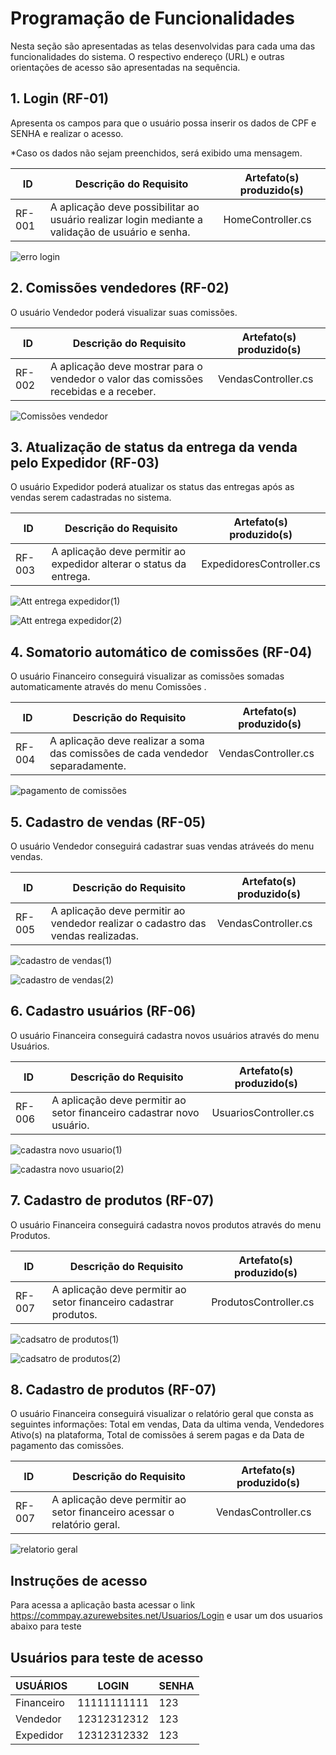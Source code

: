 # Programação de Funcionalidades

Nesta seção são apresentadas as telas desenvolvidas para cada uma das funcionalidades do sistema. O respectivo endereço (URL) e outras orientações de acesso são apresentadas na sequência.

## 1. Login (RF-01)

Apresenta os campos para que o usuário possa inserir os dados de CPF e SENHA e realizar o acesso.

*Caso os dados não sejam preenchidos, será exibido uma mensagem.

|ID    | Descrição do Requisito  | Artefato(s) produzido(s) |
|------|-----------------------------------------|----|
|RF-001| A aplicação deve possibilitar ao usuário realizar login mediante a validação de usuário e senha. | HomeController.cs| 

![erro login](https://github.com/ICEI-PUC-Minas-PMV-ADS/CommPay/assets/111931438/ee3fdfc8-26cd-4ddb-a46e-eed582eb7769)

## 2. Comissões vendedores (RF-02)

O usuário Vendedor poderá visualizar suas comissões.

|ID    | Descrição do Requisito  | Artefato(s) produzido(s) |
|------|-----------------------------------------|----|
|RF-002|A aplicação deve mostrar para o vendedor o valor das comissões recebidas e a receber. | VendasController.cs | 

![Comissões vendedor](https://github.com/ICEI-PUC-Minas-PMV-ADS/CommPay/assets/111931438/0b8f3430-a6f4-43cf-9af7-a30f91ceb53a)

## 3. Atualização de status da entrega da venda pelo Expedidor (RF-03)

O usuário Expedidor poderá atualizar os status das entregas após as vendas serem cadastradas no sistema.

|ID    | Descrição do Requisito  | Artefato(s) produzido(s) |
|------|-----------------------------------------|----|
|RF-003|A aplicação deve permitir ao expedidor alterar o status da entrega. |ExpedidoresController.cs | 

![Att entrega expedidor(1)](https://github.com/ICEI-PUC-Minas-PMV-ADS/CommPay/assets/111931438/f536bb8e-4dd1-44dd-84d1-eb8e73dbca2b)

![Att entrega expedidor(2)](https://github.com/ICEI-PUC-Minas-PMV-ADS/CommPay/assets/111931438/cd9c3340-e431-4db3-90d4-4f05ef721a82)

## 4. Somatorio automático de comissões (RF-04)

O usuário Financeiro conseguirá visualizar as comissões somadas automaticamente através do menu Comissões .

|ID    | Descrição do Requisito  | Artefato(s) produzido(s) |
|------|-----------------------------------------|----|
|RF-004|A aplicação deve realizar a soma das comissões de cada vendedor separadamente. |VendasController.cs | 

![pagamento de comissões](https://github.com/ICEI-PUC-Minas-PMV-ADS/CommPay/assets/111931438/62d23d75-03bd-4d29-b384-721739f39549)

## 5. Cadastro de vendas (RF-05)

O usuário Vendedor conseguirá cadastrar suas vendas atráveés do menu vendas.

|ID    | Descrição do Requisito  | Artefato(s) produzido(s) |
|------|-----------------------------------------|----|
|RF-005|A aplicação deve permitir ao vendedor realizar o cadastro das vendas realizadas. |VendasController.cs | 

![cadastro de vendas(1)](https://github.com/ICEI-PUC-Minas-PMV-ADS/CommPay/assets/111931438/91815f7d-e36c-435c-9356-c78b9f84abbe)

![cadastro de vendas(2)](https://github.com/ICEI-PUC-Minas-PMV-ADS/CommPay/assets/111931438/5095d4b5-e2e6-43f1-806e-b8d1cee82985)

## 6. Cadastro usuários (RF-06)

O usuário Financeira conseguirá cadastra novos usuários através do menu Usuários.

|ID    | Descrição do Requisito  | Artefato(s) produzido(s) |
|------|-----------------------------------------|----|
|RF-006|A aplicação deve permitir ao setor financeiro cadastrar novo usuário. |UsuariosController.cs | 

![cadastra novo usuario(1)](https://github.com/ICEI-PUC-Minas-PMV-ADS/CommPay/assets/111931438/e73899f1-7e4c-4003-b421-b609562a99e3)

![cadastra novo usuario(2)](https://github.com/ICEI-PUC-Minas-PMV-ADS/CommPay/assets/111931438/4388560d-7730-4036-abcf-9b2c3ac42f18)

## 7. Cadastro de produtos (RF-07)

O usuário Financeira conseguirá cadastra novos produtos através do menu Produtos.

|ID    | Descrição do Requisito  | Artefato(s) produzido(s) |
|------|-----------------------------------------|----|
|RF-007|A aplicação deve permitir ao setor financeiro cadastrar produtos. |ProdutosController.cs | 

![cadsatro de produtos(1)](https://github.com/ICEI-PUC-Minas-PMV-ADS/CommPay/assets/111931438/ad25d621-0ff7-4ea5-aa0b-0d0ac8e95898)

![cadsatro de produtos(2)](https://github.com/ICEI-PUC-Minas-PMV-ADS/CommPay/assets/111931438/c32476c2-16ec-4efd-948c-3ba8653178ae)

## 8. Cadastro de produtos (RF-07)

O usuário Financeira conseguirá visualizar o relatório geral que consta as seguintes informações: Total em vendas, Data da ultima venda, Vendedores Ativo(s) na plataforma, Total de comissões á serem pagas e da Data de pagamento das comissões.

|ID    | Descrição do Requisito  | Artefato(s) produzido(s) |
|------|-----------------------------------------|----|
|RF-007|A aplicação deve permitir ao setor financeiro acessar o relatório geral. |VendasController.cs | 

![relatorio geral](https://github.com/ICEI-PUC-Minas-PMV-ADS/CommPay/assets/111931438/99ec51f4-001f-4416-9755-f9fddd0ac60a)


## Instruções de acesso

Para acessa a aplicação basta acessar o link  https://commpay.azurewebsites.net/Usuarios/Login e usar um dos usuarios abaixo para teste

## Usuários para teste de acesso

|USUÁRIOS  |    LOGIN    | SENHA |
|----------|-------------|-------|
|Financeiro| 11111111111 | 123   |
|Vendedor  | 12312312312 | 123   |
|Expedidor | 12312312332 | 123   |
